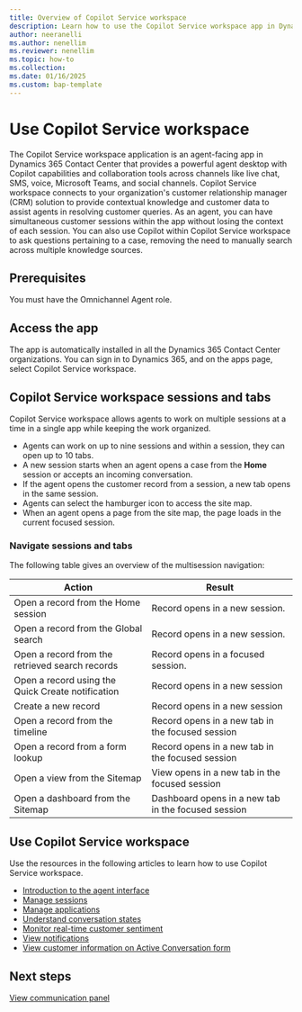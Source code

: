 ```yaml
---
title: Overview of Copilot Service workspace
description: Learn how to use the Copilot Service workspace app in Dynamics 365 Contact Center.
author: neeranelli
ms.author: nenellim
ms.reviewer: nenellim
ms.topic: how-to
ms.collection: 
ms.date: 01/16/2025
ms.custom: bap-template
---
```


# Use Copilot Service workspace

The Copilot Service workspace application is an agent-facing app in Dynamics 365 Contact Center that provides a powerful agent desktop with Copilot capabilities and collaboration tools across channels like live chat, SMS, voice, Microsoft Teams, and social channels. Copilot Service workspace connects to your organization's customer relationship manager (CRM) solution to provide contextual knowledge and customer data to assist agents in resolving customer queries. As an agent, you can have simultaneous customer sessions within the app without losing the context of each session. You can also use Copilot within Copilot Service workspace to ask questions pertaining to a case, removing the need to manually search across multiple knowledge sources.

## Prerequisites

You must have the Omnichannel Agent role.

## Access the app

The app is automatically installed in all the Dynamics 365 Contact Center organizations. You can sign in to Dynamics 365, and on the apps page, select Copilot Service workspace.

## Copilot Service workspace sessions and tabs

Copilot Service workspace allows agents to work on multiple sessions at a time in a single app while keeping the work organized.
- Agents can work on up to nine sessions and within a session, they can open up to 10 tabs.
-  A new session starts when an agent opens a case from the **Home** session or accepts an incoming conversation.
-  If the agent opens the customer record from a session, a new tab opens in the same session. 
- Agents can select the hamburger icon to access the site map. 
- When an agent opens a page from the site map, the page loads in the current focused session.

### Navigate sessions and tabs

 The following table gives an overview of the multisession navigation:

| Action | Result |
| ------------ |------------- |
| Open a record from the Home session | Record opens in a new session. |
| Open a record from the Global search | Record opens in a new session. |
| Open a record from the retrieved search records | Record opens in a focused session. |
| Open a record using the Quick Create notification | Record opens in a new session |
| Create a new record | Record opens in a new session |
| Open a record from the timeline | Record opens in a new tab in the focused session |
| Open a record from a form lookup | Record opens in a new tab in the focused session |
| Open a view from the Sitemap | View opens in a new tab in the focused session |
| Open a dashboard from the Sitemap | Dashboard opens in a new tab in the focused session|


## Use Copilot Service workspace

Use the resources in the following articles to learn how to use Copilot Service workspace.

- [Introduction to the agent interface](/dynamics365/customer-service/use/oc-introduction-agent-interface?context=/dynamics365/contact-center/context/use-context)
- [Manage sessions](/dynamics365/customer-service/use/oc-manage-sessions?context=/dynamics365/contact-center/context/use-context)
- [Manage applications](/dynamics365/customer-service/use/oc-manage-applications?context=/dynamics365/contact-center/context/use-context)
- [Understand conversation states](/dynamics365/customer-service/use/oc-conversation-state?context=/dynamics365/contact-center/context/use-context)
- [Monitor real-time customer sentiment](/dynamics365/customer-service/use/oc-monitor-real-time-customer-sentiment-sessions?context=/dynamics365/contact-center/context/use-context)
- [View notifications](/dynamics365/customer-service/use/oc-notifications?context=/dynamics365/contact-center/context/use-context)
- [View customer information on Active Conversation form](/dynamics365/customer-service/use/oc-customer-summary?context=/dynamics365/contact-center/context/use-context)

## Next steps

[View communication panel](/dynamics365/customer-service/use/oc-conversation-control?context=/dynamics365/contact-center/context/use-context)  




